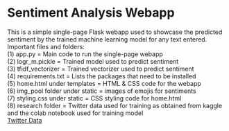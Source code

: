 # Sentiment Analysis Webapp

<div>
  <p>
    This is a simple single-page Flask webapp used to showcase the predicted sentiment by the trained machine learning model for any text entered.
    <br />
    Important files and folders:
    <br />
    (1) app.py = Main code to run the single-page webapp
    <br />
    (2) logr_m.pickle = Trained model used to predict sentiment
    <br />
    (3) tfidf_vectorizer = Trained vectorizer used to predict sentiment
    <br />
    (4) requirements.txt = Lists the packages that need to be installed
    <br />
    (5) home.html under templates = HTML & CSS code for the webapp
    <br />
    (6) img_pool folder under static = images of emojis for sentiments
    <br />
    (7) styling.css under static = CSS styling code for home.html
    <br />
    (8) research folder = Twitter data used for training as obtained from kaggle and the colab notebook used for training model
    <br />
    <a href="https://www.kaggle.com/datasets/milobele/sentiment140-dataset-1600000-tweets/data">Twitter Data</a>
  </p>
</div>